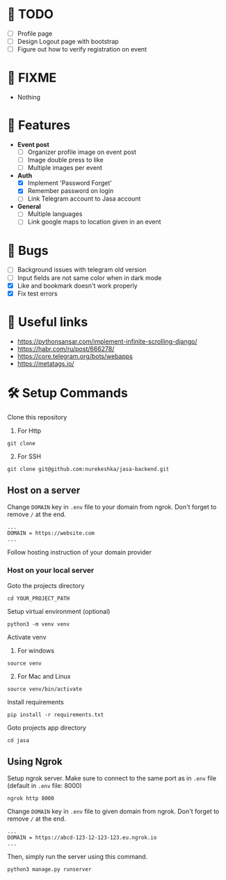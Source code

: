 # 📝 TODO
- [ ] Profile page
- [ ] Design Logout page with bootstrap
- [ ] Figure out how to verify registration on event
# 👾 FIXME
- Nothing
# 🚀 Features
- **Event post**
  - [ ] Organizer profile image on event post
  - [ ] Image double press to like
  - [ ] Multiple images per event
- **Auth**
  - [x] Implement 'Password Forget'
  - [x] Remember password on login
  - [ ] Link Telegram account to Jasa account
- **General**
  - [ ] Multiple languages
  - [ ] Link google maps to location given in an event
# 🐛 Bugs
- [ ] Background issues with telegram old version
- [ ] Input fields are not same color when in dark mode
- [x] Like and bookmark doesn't work properly
- [x] Fix test errors

# 🔗 Useful links
- https://pythonsansar.com/implement-infinite-scrolling-django/
- https://habr.com/ru/post/666278/
- https://core.telegram.org/bots/webapps
- https://metatags.io/



# 🛠 Setup Commands
Clone this repository
1. For Http
```
git clone 
```
2. For SSH
```
git clone git@github.com:nurekeshka/jasa-backend.git
```


## Host on a server
Change `DOMAIN` key in `.env` file to your domain from ngrok. Don't forget to 
remove `/` at the end.
```
...
DOMAIN = https://website.com
...
```

Follow hosting instruction of your domain provider

### Host on your local server
Goto the projects directory
```
cd YOUR_PROJECT_PATH
```

Setup virtual environment (optional)
```
python3 -m venv venv
```

Activate venv
1. For windows
```
source venv
```
2. For Mac and Linux
```
source venv/bin/activate
```

Install requirements
```
pip install -r requirements.txt
```

Goto projects app directory
```
cd jasa
```

## Using Ngrok

Setup ngrok server. Make sure to connect to the same port as in `.env` file (default in `.env` file: 8000)
```
ngrok http 8000
```

Change `DOMAIN` key in `.env` file to given domain from ngrok. Don't forget to remove `/` at the end.
```
...
DOMAIN = https://abcd-123-12-123-123.eu.ngrok.io
...
```

Then, simply run the server using this command.
```
python3 manage.py runserver
```
